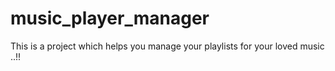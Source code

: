 # music_player_manager
This is a project which helps you manage your playlists for your loved music ..!!
